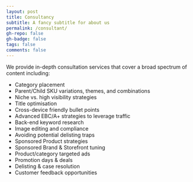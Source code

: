 ```yaml
---
layout: post
title: Consultancy
subtitle: A fancy subtitle for about us
permalink: /consultant/
gh-repo: false
gh-badge: false
tags: false
comments: false
---
```

We provide in-depth consultation services that cover a broad spectrum of content including:
- Category placement
- Parent/Child SKU variations, themes, and combinations
- Niche vs. high visibility strategies 
- Title optimisation
- Cross-device friendly bullet points
- Advanced EBC/A+ strategies to leverage traffic
- Back-end keyword research
- Image editing and compliance
- Avoiding potential delisting traps
- Sponsored Product strategies
- Sponsored Brand & Storefront tuning
- Product/category targeted ads
- Promotion days & deals
- Delisting & case resolution
- Customer feedback opportunities




